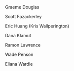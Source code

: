 Graeme Douglas

Scott Fazackerley

Eric Huang (Kris Wallperington)

Dana Klamut

Ramon Lawrence

Wade Penson

Eliana Wardle